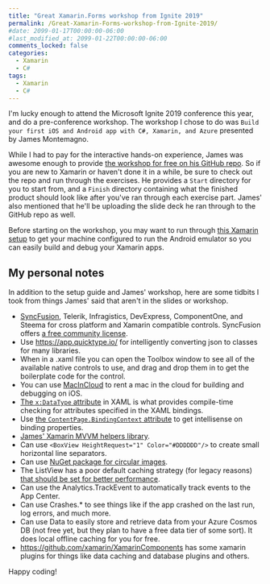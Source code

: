 ```yaml
---
title: "Great Xamarin.Forms workshop from Ignite 2019"
permalink: /Great-Xamarin-Forms-workshop-from-Ignite-2019/
#date: 2099-01-17T00:00:00-06:00
#last_modified_at: 2099-01-22T00:00:00-06:00
comments_locked: false
categories:
  - Xamarin
  - C#
tags:
  - Xamarin
  - C#
---
```


I'm lucky enough to attend the Microsoft Ignite 2019 conference this year, and do a pre-conference workshop.
The workshop I chose to do was `Build your first iOS and Android app with C#, Xamarin, and Azure` presented by James Montemagno.

While I had to pay for the interactive hands-on experience, James was awesome enough to provide [the workshop for free on his GitHub repo](https://github.com/jamesmontemagno/xamarin.forms-workshop).
So if you are new to Xamarin or haven't done it in a while, be sure to check out the repo and run through the exercises.
He provides a `Start` directory for you to start from, and a `Finish` directory containing what the finished product should look like after you've ran through each exercise part.
James' also mentioned that he'll be uploading the slide deck he ran through to the GitHub repo as well.

Before starting on the workshop, you may want to run through [this Xamarin setup](https://dotnet.microsoft.com/learn/xamarin/hello-world-tutorial/intro) to get your machine configured to run the Android emulator so you can easily build and debug your Xamarin apps.

## My personal notes

In addition to the setup guide and James' workshop, here are some tidbits I took from things James' said that aren't in the slides or workshop.

- [SyncFusion](https://www.syncfusion.com), Telerik, Infragistics, DevExpress, ComponentOne, and Steema for cross platform and Xamarin compatible controls.
  SyncFusion offers [a free community license](https://www.syncfusion.com/products/communitylicense).
- Use <https://app.quicktype.io/> for intelligently converting json to classes for many libraries.
- When in a .xaml file you can open the Toolbox window to see all of the available native controls to use, and drag and drop them in to get the boilerplate code for the control.
- You can use [MacInCloud](https://www.macincloud.com) to rent a mac in the cloud for building and debugging on iOS.
- [The `x:DataType` attribute](https://github.com/jamesmontemagno/xamarin.forms-workshop/tree/master/Part%201%20-%20Displaying%20Data#displaying-data-1) in XAML is what provides compile-time checking for attributes specified in the XAML bindings.
- Use [the `ContentPage.BindingContext` attribute](https://github.com/jamesmontemagno/xamarin.forms-workshop/tree/master/Part%202%20-%20MVVM%20%26%20Data%20Binding#build-the-monkeys-user-interface) to get intellisense on binding properties.
- [James' Xamarin MVVM helpers library](https://github.com/jamesmontemagno/mvvm-helpers).
- Can use `<BoxView HeightRequest="1" Color="#DDDDDD"/>` to create small horizontal line separators.
- Can use [NuGet package for circular images](https://github.com/jamesmontemagno/xamarin.forms-workshop/tree/master/Part%203%20-%20Navigation#create-detailspagexaml-ui).
- The ListView has a poor default caching strategy (for legacy reasons) [that should be set for better performance](https://github.com/jamesmontemagno/xamarin.forms-workshop/tree/master/Part%205%20-%20Pull%20To%20Refresh%20%26%20ListView%20Optimizations#caching-strategy).
- Can use the Analytics.TrackEvent to automatically track events to the App Center.
- Can use Crashes.* to see things like if the app crashed on the last run, log errors, and much more.
- Can use Data to easily store and retrieve data from your Azure Cosmos DB (not free yet, but they plan to have a free data tier of some sort).
  It does local offline caching for you for free.
- <https://github.com/xamarin/XamarinComponents> has some xamarin plugins for things like data caching and database plugins and others.

Happy coding!
